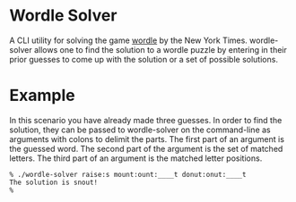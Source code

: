 # Wordle Solver

A CLI utility for solving the game
[wordle](https://www.nytimes.com/games/wordle/index.html) by the New York
Times. wordle-solver allows one to find the solution to a wordle puzzle by
entering in their prior guesses to come up with the solution or a set of
possible solutions.

# Example
In this scenario you have already made three guesses. In order to find the
solution, they can be passed to wordle-solver on the command-line as arguments
with colons to delimit the parts. The first part of an argument is the guessed word.
The second part of the argument is the set of matched letters. The third part of an
argument is the matched letter positions.
```
% ./wordle-solver raise:s mount:ount:____t donut:onut:____t
The solution is snout!
%
```
